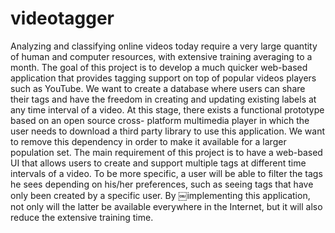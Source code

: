 # videotagger
Analyzing and classifying online videos today require a very large quantity of human and computer resources, with extensive training averaging to a month. The goal of this project is to develop a much quicker web-based application that provides tagging support on top of popular videos players such as YouTube. We want to create a database where users can share their tags and have the freedom in creating and updating existing labels at any time interval of a video. At this stage, there exists a functional prototype based on an open source cross- platform multimedia player in which the user needs to download a third party library to use this application. We want to remove this dependency in order to make it available for a larger population set. The main requirement of this project is to have a web-based UI that allows users to create and support multiple tags at different time intervals of a video. To be more specific, a user will be able to filter the tags he sees depending on his/her preferences, such as seeing tags that have only been created by a specific user. By ￼implementing this application, not only will the latter be available everywhere in the Internet, but it will also reduce the extensive training time.
